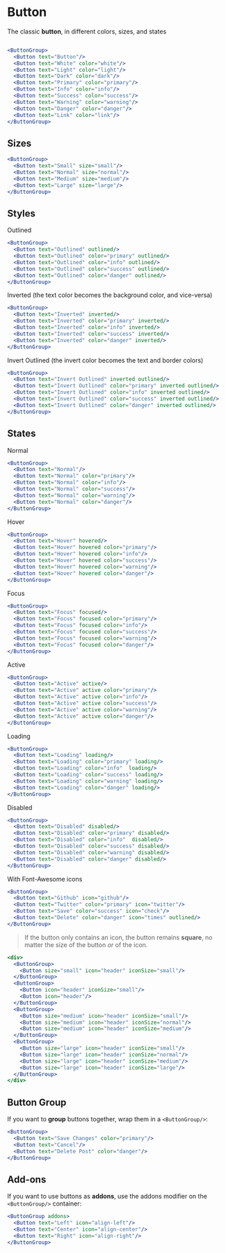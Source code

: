 # Button
The classic **button**, in different colors, sizes, and states

```props
```

```jsx
<ButtonGroup>
  <Button text="Button"/>
  <Button text="White" color="white"/>
  <Button text="Light" color="light"/>
  <Button text="Dark" color="dark"/>
  <Button text="Primary" color="primary"/>
  <Button text="Info" color="info"/>
  <Button text="Success" color="success"/>
  <Button text="Warning" color="warning"/>
  <Button text="Danger" color="danger"/>
  <Button text="Link" color="link"/>
</ButtonGroup>
```

## Sizes

```jsx
<ButtonGroup>
  <Button text="Small" size="small"/>
  <Button text="Normal" size="normal"/>
  <Button text="Medium" size="medium"/>
  <Button text="Large" size="large"/>
</ButtonGroup>
```

## Styles

Outlined
```jsx
<ButtonGroup>
  <Button text="Outlined" outlined/>
  <Button text="Outlined" color="primary" outlined/>
  <Button text="Outlined" color="info" outlined/>
  <Button text="Outlined" color="success" outlined/>
  <Button text="Outlined" color="danger" outlined/>
</ButtonGroup>
```

Inverted (the text color becomes the background color, and vice-versa)
```jsx
<ButtonGroup>
  <Button text="Inverted" inverted/>
  <Button text="Inverted" color="primary" inverted/>
  <Button text="Inverted" color="info" inverted/>
  <Button text="Inverted" color="success" inverted/>
  <Button text="Inverted" color="danger" inverted/>
</ButtonGroup>
```

Invert Outlined (the invert color becomes the text and border colors)
```jsx
<ButtonGroup>
  <Button text="Invert Outlined" inverted outlined/>
  <Button text="Invert Outlined" color="primary" inverted outlined/>
  <Button text="Invert Outlined" color="info" inverted outlined/>
  <Button text="Invert Outlined" color="success" inverted outlined/>
  <Button text="Invert Outlined" color="danger" inverted outlined/>
</ButtonGroup>
```

## States

Normal
```jsx
<ButtonGroup>
  <Button text="Normal"/>
  <Button text="Normal" color="primary"/>
  <Button text="Normal" color="info"/>
  <Button text="Normal" color="success"/>
  <Button text="Normal" color="warning"/>
  <Button text="Normal" color="danger"/>
</ButtonGroup>
```

Hover
```jsx
<ButtonGroup>
  <Button text="Hover" hovered/>
  <Button text="Hover" hovered color="primary"/>
  <Button text="Hover" hovered color="info"/>
  <Button text="Hover" hovered color="success"/>
  <Button text="Hover" hovered color="warning"/>
  <Button text="Hover" hovered color="danger"/>
</ButtonGroup>
```

Focus
```jsx
<ButtonGroup>
  <Button text="Focus" focused/>
  <Button text="Focus" focused color="primary"/>
  <Button text="Focus" focused color="info"/>
  <Button text="Focus" focused color="success"/>
  <Button text="Focus" focused color="warning"/>
  <Button text="Focus" focused color="danger"/>
</ButtonGroup>
```

Active
```jsx
<ButtonGroup>
  <Button text="Active" active/>
  <Button text="Active" active color="primary"/>
  <Button text="Active" active color="info"/>
  <Button text="Active" active color="success"/>
  <Button text="Active" active color="warning"/>
  <Button text="Active" active color="danger"/>
</ButtonGroup>
```

Loading
```jsx
<ButtonGroup>
  <Button text="Loading" loading/>
  <Button text="Loading" color="primary" loading/>
  <Button text="Loading" color="info"  loading/>
  <Button text="Loading" color="success" loading/>
  <Button text="Loading" color="warning" loading/>
  <Button text="Loading" color="danger" loading/>
</ButtonGroup>
```

Disabled
```jsx
<ButtonGroup>
  <Button text="Disabled" disabled/>
  <Button text="Disabled" color="primary" disabled/>
  <Button text="Disabled" color="info"  disabled/>
  <Button text="Disabled" color="success" disabled/>
  <Button text="Disabled" color="warning" disabled/>
  <Button text="Disabled" color="danger" disabled/>
</ButtonGroup>
```

With Font-Awesome icons
```jsx
<ButtonGroup>
  <Button text="Github" icon="github"/>
  <Button text="Twitter" color="primary" icon="twitter"/>
  <Button text="Save" color="success" icon="check"/>
  <Button text="Delete" color="danger" icon="times" outlined/>
</ButtonGroup>
```

> If the button only contains an icon, the button remains **square**, no matter the size of the button _or_ of the icon.
```jsx
<div>
  <ButtonGroup>
    <Button size="small" icon="header" iconSize="small"/>
  </ButtonGroup>
  <ButtonGroup>
    <Button icon="header" iconSize="small"/>
    <Button icon="header"/>
  </ButtonGroup>
  <ButtonGroup>
    <Button size="medium" icon="header" iconSize="small"/>
    <Button size="medium" icon="header" iconSize="normal"/>
    <Button size="medium" icon="header" iconSize="medium"/>
  </ButtonGroup>
  <ButtonGroup>
    <Button size="large" icon="header" iconSize="small"/>
    <Button size="large" icon="header" iconSize="normal"/>
    <Button size="large" icon="header" iconSize="medium"/>
    <Button size="large" icon="header" iconSize="large"/>
  </ButtonGroup>
</div>
```

## Button Group
If you want to **group** buttons together, wrap them in a `<ButtonGroup/>`:
```jsx
<ButtonGroup>
  <Button text="Save Changes" color="primary"/>
  <Button text="Cancel"/>
  <Button text="Delete Post" color="danger"/>
</ButtonGroup>
```

## Add-ons
If you want to use buttons as **addons**, use the addons modifier on the `<ButtonGroup/>` container:

```jsx
<ButtonGroup addons>
  <Button text="Left" icon="align-left"/>
  <Button text="Center" icon="align-center"/>
  <Button text="Right" icon="align-right"/>
</ButtonGroup>
```


